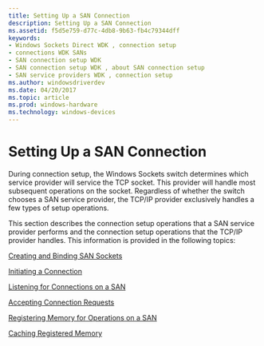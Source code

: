 ```yaml
---
title: Setting Up a SAN Connection
description: Setting Up a SAN Connection
ms.assetid: f5d5e759-d77c-4db8-9b63-fb4c79344dff
keywords:
- Windows Sockets Direct WDK , connection setup
- connections WDK SANs
- SAN connection setup WDK
- SAN connection setup WDK , about SAN connection setup
- SAN service providers WDK , connection setup
ms.author: windowsdriverdev
ms.date: 04/20/2017
ms.topic: article
ms.prod: windows-hardware
ms.technology: windows-devices
---
```


# Setting Up a SAN Connection





During connection setup, the Windows Sockets switch determines which service provider will service the TCP socket. This provider will handle most subsequent operations on the socket. Regardless of whether the switch chooses a SAN service provider, the TCP/IP provider exclusively handles a few types of setup operations.

This section describes the connection setup operations that a SAN service provider performs and the connection setup operations that the TCP/IP provider handles. This information is provided in the following topics:

[Creating and Binding SAN Sockets](creating-and-binding-san-sockets.md)

[Initiating a Connection](initiating-a-connection.md)

[Listening for Connections on a SAN](listening-for-connections-on-a-san.md)

[Accepting Connection Requests](accepting-connection-requests.md)

[Registering Memory for Operations on a SAN](registering-memory-for-operations-on-a-san.md)

[Caching Registered Memory](caching-registered-memory.md)

 

 





